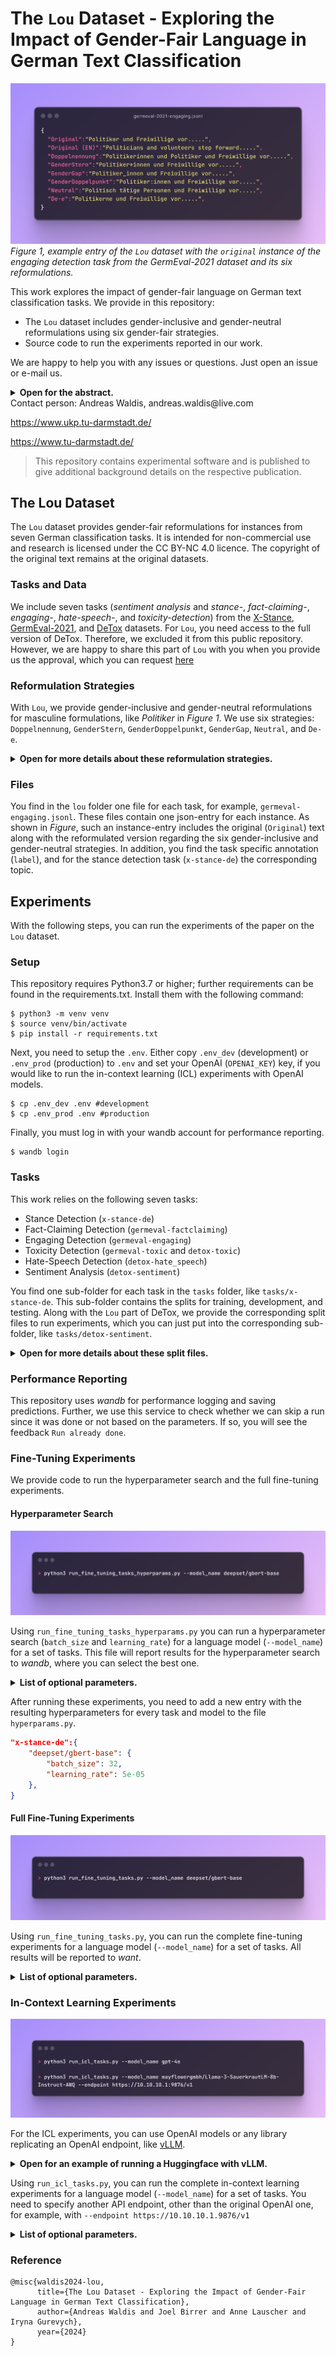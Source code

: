 # The `Lou` Dataset - Exploring the Impact of Gender-Fair Language in German Text Classification

![example](example_entry.png)
*Figure 1, example entry of the `Lou` dataset with the `original` instance of the engaging detection task from the GermEval-2021 dataset and its six reformulations.*

This work explores the impact of gender-fair language on German text classification tasks.
We provide in this repository:
* The `Lou` dataset includes gender-inclusive and gender-neutral reformulations using six gender-fair strategies.
* Source code to run the experiments reported in our work.

We are happy to help you with any issues or questions. Just open an issue or e-mail us.


<details>
<summary>
<strong>Open for the abstract.</strong>
</summary>

> Gender-fair language, an evolving linguistic variation in German, fosters inclusion by addressing all genders or using neutral forms. However, there is a notable lack of resources to assess the impact of this language shift on language models (LMs) might not been trained on examples of this variation. Addressing this gap, we present Lou, the first dataset providing high-quality reformulations for German text classification covering seven tasks, like stance detection and toxicity classification. We evaluate 16 mono- and multi-lingual LMs and find substantial label flips, reduced prediction certainty, and significantly altered attention patterns. However, existing evaluations remain valid, as LM rankings are consistent across original and reformulated instances. Our study provides initial insights into the impact of gender-fair language on classification for German. However, these findings are likely transferable to other languages, as we found consistent patterns in multi-lingual and English LMs.
</details>
Contact person: Andreas Waldis, andreas.waldis@live.com

https://www.ukp.tu-darmstadt.de/

https://www.tu-darmstadt.de/




> This repository contains experimental software and is published to give additional background details on the respective publication.


## The Lou Dataset

The `Lou` dataset provides gender-fair reformulations for instances from seven German classification tasks.
It is intended for non-commercial use and research is licensed under the CC BY-NC 4.0 licence.
The copyright of the original text remains at the original datasets.

### Tasks and Data
We include seven tasks (*sentiment analysis* and *stance-*, *fact-claiming-*, *engaging-*, *hate-speech-*, and *toxicity-detection*) from the [X-Stance](https://huggingface.co/datasets/ZurichNLP/x_stance), [GermEval-2021](https://germeval2021toxic.github.io/SharedTask/), and [DeTox](https://github.com/hdaSprachtechnologie/detox) datasets.
For `Lou`, you need access to the full version of DeTox.
Therefore, we excluded it from this public repository.
However, we are happy to share this part of `Lou` with you when you provide us the approval, which you can request [here](https://github.com/hdaSprachtechnologie/detox)

### Reformulation Strategies
With `Lou`, we provide gender-inclusive and gender-neutral reformulations for masculine formulations, like *Politiker* in *Figure 1*.
We use six strategies: `Doppelnennung`, `GenderStern`, `GenderDoppelpunkt`, `GenderGap`, `Neutral`, and `De-e`.

<details>
<summary>
<strong>Open for more details about these reformulation strategies.</strong>
</summary>

* **Binary Gender Inclusion** (`Doppelnennung`) explicitly mentions the feminine and masculine but ignores others like agender.
  For example, *Politiker* (politician.MASC.PL) is transformed into *Politikerinnen und Politiker* (*politician.FEM.PL and politician.MASC.PL*).
* **All Gender Inclusion** explicitly addresses every gender, including agender, non-binary, or demi-gender, using a gender gap character pronounced with a small pause.
  We consider three commonly used strategies with different gender characters: `GenderStern` (\*), `GenderDoppelpunkt` (:), and  `GenderGap` (_).
  For example, *Politiker* (politician.MASC.PL) is turned into *Politiker*innen*, *Politiker:innen*, or *Politiker_innen* (*politician.FEM.MASC.NEUT.PL*).
* **Gender Neutralization** avoids naming a particular gender. For this strategy (`Neutral`), we use neutral terms like *ärztliche Fachperson* (*medical professional*).
* **Neosystem** (`De-e`) is a well-specified system that emerged from a significant [community-driven effort](https://geschlechtsneutral.net).
  This strategy uses a fourth gender, including new pronouns, articles, and suffixes to avoid naming a particular gender.
  For example, *Politiker* (*politician.MASC.PL*) is changed to *Politikerne* (*politician.FEM.MASC.NEUT.PL*).
</details>

### Files
You find in the `lou` folder one file for each task, for example, `germeval-engaging.jsonl`.
These files contain one json-entry for each instance. 
As shown in *Figure*, such an instance-entry includes the original (`Original`) text along with the reformulated version regarding the six gender-inclusive and gender-neutral strategies. 
In addition, you find the task specific annotation (`label`), and for the stance detection task (`x-stance-de`) the corresponding topic.

## Experiments
With the following steps, you can run the experiments of the paper on the `Lou` dataset.

### Setup
This repository requires Python3.7 or higher; further requirements can be found in the requirements.txt.
Install them with the following command:

```
$ python3 -m venv venv
$ source venv/bin/activate
$ pip install -r requirements.txt
```

Next, you need to setup the `.env`.
Either copy `.env_dev` (development) or `.env_prod` (production) to `.env` and set your OpenAI (`OPENAI_KEY`) key, if you would like to run the in-context learning (ICL) experiments with OpenAI models.

```
$ cp .env_dev .env #development
$ cp .env_prod .env #production
```

Finally, you must log in with your wandb account for performance reporting.

```
$ wandb login
```


### Tasks

This work relies on the following seven tasks:
*  Stance Detection (`x-stance-de`)
*  Fact-Claiming Detection (`germeval-factclaiming`)
*  Engaging Detection (`germeval-engaging`)
*  Toxicity Detection (`germeval-toxic` and `detox-toxic`)
*  Hate-Speech Detection (`detox-hate_speech`)
*  Sentiment Analysis (`detox-sentiment`)

You find one sub-folder for each task in the `tasks` folder, like `tasks/x-stance-de`.
This sub-folder contains the splits for training, development, and testing.
Along with the `Lou` part of DeTox, we provide the corresponding split files to run experiments, which you can just put into the corresponding sub-folder, like `tasks/detox-sentiment`.

<details>
<summary>
<strong>Open for more details about these split files.</strong>
</summary>

* `train.jsonl` includes the original training instances without any reformulation.
* `dev.jsonl` includes the original development instances without any reformulation.
* `test_original.jsonl` includes the original test instances with masculine formulations.
* `test_{STRATEGY}.jsonl` includes the reformulated test instances following a specific strategy.

</details>


### Performance Reporting

This repository uses *wandb* for performance logging and saving predictions.
Further, we use this service to check whether we can skip a run since it was done or not based on the parameters.
If so, you will see the feedback `Run already done`.

### Fine-Tuning Experiments
We provide code to run the hyperparameter search and the full fine-tuning experiments.

#### Hyperparameter Search

![hyper](hyperparams.png)

Using `run_fine_tuning_tasks_hyperparams.py` you can run a hyperparameter search (`batch_size` and `learning_rate`) for a language model (`--model_name`) for a set of tasks.
This file will report results for the hyperparameter search to *wandb*, where you can select the best one.
<details>
<summary>
<strong>List of optional parameters.</strong>
</summary>

* `--tasks`, a specific set of tasks otherwise, all tasks are considered, for example, `x-stance-de,germeval-engaging`
* `--seeds`, a list of seeds to evaluate every hyperparameter pair (`batch_size` and `learning_rate`), default `0,1,2`
* `--batch_sizes`, a list of batch sizes to evaluate, default `8,16,32`
* `--learning_rates`, a list of learning rates to evaluate, default `0.00005,0.00002,0.00001`
</details>

After running these experiments, you need to add a new entry with the resulting hyperparameters for every task and model to the file `hyperparams.py`.

```json
"x-stance-de":{
    "deepset/gbert-base": {
        "batch_size": 32,
        "learning_rate": 5e-05
    }, 
}
```



#### Full Fine-Tuning Experiments

![fine_tuning](fine_tuning.png)

Using `run_fine_tuning_tasks.py`, you can run the complete fine-tuning experiments for a language model (`--model_name`) for a set of tasks.
All results will be reported to *want*.
<details>
<summary>
<strong>List of optional parameters.</strong>
</summary>

* `--tasks`, a specific set of tasks otherwise, all tasks are considered, for example `x-stance-de,germeval-engaging`
* `--seeds`, a list of seeds to evaluate every hyperparameter pair (`batch_size` and `learning_rate`), default `0,1,2,3,4,5,6,7,8,9`
</details>

### In-Context Learning Experiments

![icl](icl.png)

For the ICL experiments, you can use OpenAI models or any library replicating an OpenAI endpoint, like [vLLM](https://github.com/vllm-project/vllm).

<details>
<summary>
<strong>Open for an example of running a Huggingface with vLLM.</strong>
</summary>

```bash
docker run --gpus \"device=0\" \
    -v /home/cache/vllm-cache:/root/.cache/huggingface \
    --env "HUGGING_FACE_HUB_TOKEN=<secret>" \
    -p 9876:9876 \
    --ipc=host \
    vllm/vllm-openai:latest \
    --model mayflowergmbh/Llama-3-SauerkrautLM-8b-Instruct-AWQ \
    --served-model-name mayflowergmbh/Llama-3-SauerkrautLM-8b-Instruct-AWQ \
    --quantization awq \
    --gpu-memory-utilization 0.7 \
    --port 9876
```
</details>

Using `run_icl_tasks.py`, you can run the complete in-context learning experiments for a language model (`--model_name`) for a set of tasks.
You need to specify another API endpoint, other than the original OpenAI one, for example, with `--endpoint https://10.10.10.1.9876/v1`
<details>
<summary>
<strong>List of optional parameters.</strong>
</summary>

* `--tasks`, a specific set of tasks otherwise, all tasks are considered, for example, `x-stance-de,germeval-engaging`
* `--ks`, a list of number of few-shot examples to evaluate, 0=zero-shot, 1=one-shot, 2=two-shot, and so on, default `0,1,2,3,4,5,6,7,8,9`
* `--seeds`, a list of seeds to run for few-shot setting, default `0,1,2,3,4,5,6,7,8,9`
* `--template_indices`, a list of prompting template to evaluate, default `0,1,2,3`
</details>

### Reference
```
@misc{waldis2024-lou,
      title={The Lou Dataset - Exploring the Impact of Gender-Fair Language in German Text Classification}, 
      author={Andreas Waldis and Joel Birrer and Anne Lauscher and Iryna Gurevych},
      year={2024}
}
```
